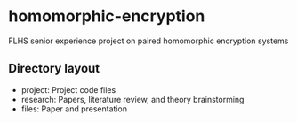 # homomorphic-encryption

FLHS senior experience project on paired homomorphic encryption systems

## Directory layout

- project: Project code files
- research: Papers, literature review, and theory brainstorming
- files: Paper and presentation
